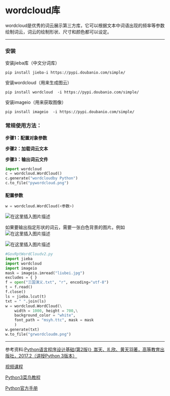 # wordcloud库


wordcloud是优秀的词云展示第三方库，它可以根据文本中词语出现的频率等参数绘制词云，词云的绘制形状、尺寸和颜色都可以设定。

------

### 安装

安装jieba库（中文分词库）

```
pip install jieba-i https://pypi.doubanio.com/simple/
```

安装wordcloud（用来生成图云）
```
pip install wordcloud  -i https://pypi.doubanio.com/simple/
```
安装imageio（用来获取图像）

```
pip install imageio  -i https://pypi.doubanio.com/simple/
```

### 常规使用方法：
**步骤1：配置对象参数**

**步骤2：加载词云文本**

**步骤3：输出词云文件**

```python
import wordcloud
c = wordcloud.WordCloud()
c.generate("wordcloudby Python")
c.to_file("pywordcloud.png")
```
#### 配置参数

```python
w = wordcloud.WordCloud(<参数>)
```

![在这里插入图片描述](https://img-blog.csdnimg.cn/20200428203643594.png?x-oss-process=image/watermark,type_ZmFuZ3poZW5naGVpdGk,shadow_10,text_aHR0cHM6Ly9ibG9nLmNzZG4ubmV0L09sZEh1YW5nQw==,size_16,color_FFFFFF,t_70)

如果要输出指定形状的词云，需要一张白色背景的图片。例如
![在这里插入图片描述](https://img-blog.csdnimg.cn/20200428211531733.jpg?x-oss-process=image/watermark,type_ZmFuZ3poZW5naGVpdGk,shadow_10,text_aHR0cHM6Ly9ibG9nLmNzZG4ubmV0L09sZEh1YW5nQw==,size_16,color_FFFFFF,t_70)


![在这里插入图片描述](https://img-blog.csdnimg.cn/20200428211610766.png?x-oss-process=image/watermark,type_ZmFuZ3poZW5naGVpdGk,shadow_10,text_aHR0cHM6Ly9ibG9nLmNzZG4ubmV0L09sZEh1YW5nQw==,size_16,color_FFFFFF,t_70)
```python
#GovRptWordCloudv2.py
import jieba
import wordcloud
import imageio
mask = imageio.imread("liubei.jpg")
excludes = { }
f = open("三国演义.txt", "r", encoding="utf-8")
t = f.read()
f.close()
ls = jieba.lcut(t)
txt = " ".join(ls)
w = wordcloud.WordCloud(\
    width = 1000, height = 700,\
    background_color = "white",
    font_path = "msyh.ttc", mask = mask
    )
w.generate(txt)
w.to_file("grwordcloudm.png")
```
------

[^undefined]:

参考资料:[Python语言程序设计基础(第2版)》嵩天、礼欣、黄天羽著，高等教育出版社，2017.2（讲授Python 3版本）](https://item.jd.com/12128326.html?dist=jd)

[视频课程](http://www.icourse163.org/course/BIT-268001)

[Python3菜鸟教程](https://www.runoob.com/python3/python3-number.html)

[Python官方手册](https://docs.python.org/zh-cn/3/)
